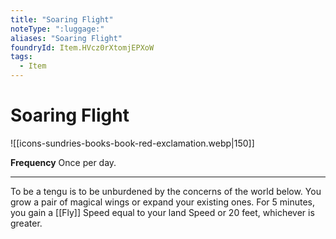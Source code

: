 ```yaml
---
title: "Soaring Flight"
noteType: ":luggage:"
aliases: "Soaring Flight"
foundryId: Item.HVcz0rXtomjEPXoW
tags:
  - Item
---
```


# Soaring Flight
![[icons-sundries-books-book-red-exclamation.webp|150]]

**Frequency** Once per day.

* * *

To be a tengu is to be unburdened by the concerns of the world below. You grow a pair of magical wings or expand your existing ones. For 5 minutes, you gain a [[Fly]] Speed equal to your land Speed or 20 feet, whichever is greater.
